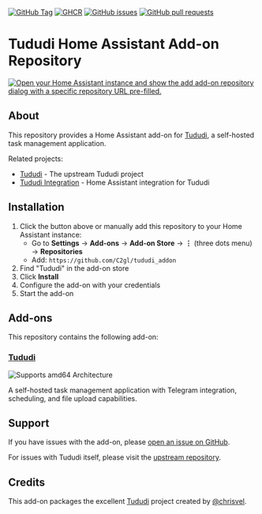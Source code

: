 [![GitHub Tag](https://img.shields.io/github/v/tag/c2gl/tududi_addon?style=flat&logo=github&label=version)](https://github.com/c2gl/tududi_addon/pkgs/container/tududi)
[![GHCR](https://img.shields.io/badge/ghcr.io-c2gl%2Ftududi-blue?style=flat&logo=docker)](https://github.com/c2gl/tududi_addon/pkgs/container/tududi)
[![GitHub issues](https://img.shields.io/github/issues/c2gl/tududi_addon.svg)](https://github.com/c2gl/tududi_addon/issues)
[![GitHub pull requests](https://img.shields.io/github/issues-pr/c2gl/tududi_addon.svg)](https://github.com/c2gl/tududi_addon/pulls)
# Tududi Home Assistant Add-on Repository

[![Open your Home Assistant instance and show the add add-on repository dialog with a specific repository URL pre-filled.](https://my.home-assistant.io/badges/supervisor_add_addon_repository.svg)](https://my.home-assistant.io/redirect/supervisor_add_addon_repository/?repository_url=https%3A%2F%2Fgithub.com%2FC2gl%2Ftududi_addon)

## About

This repository provides a Home Assistant add-on for [Tududi](https://github.com/chrisvel/tududi), a self-hosted task management application.

Related projects:
- [Tududi](https://github.com/chrisvel/tududi) - The upstream Tududi project
- [Tududi Integration](https://github.com/c2gl/tududi_integration) - Home Assistant integration for Tududi

## Installation

1. Click the button above or manually add this repository to your Home Assistant instance:
   - Go to **Settings** → **Add-ons** → **Add-on Store** → **⋮** (three dots menu) → **Repositories**
   - Add: `https://github.com/C2gl/tududi_addon`
2. Find "Tududi" in the add-on store
3. Click **Install**
4. Configure the add-on with your credentials
5. Start the add-on

## Add-ons

This repository contains the following add-on:

### [Tududi](./tududi)

![Supports amd64 Architecture][amd64-shield]

A self-hosted task management application with Telegram integration, scheduling, and file upload capabilities.

## Support

If you have issues with the add-on, please [open an issue on GitHub](https://github.com/C2gl/tududi_addon/issues).

For issues with Tududi itself, please visit the [upstream repository](https://github.com/chrisvel/tududi).

## Credits

This add-on packages the excellent [Tududi](https://github.com/chrisvel/tududi) project created by [@chrisvel](https://github.com/chrisvel).

[aarch64-shield]: https://img.shields.io/badge/aarch64-yes-green.svg
[amd64-shield]: https://img.shields.io/badge/amd64-yes-green.svg